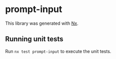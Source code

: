 # prompt-input

This library was generated with [Nx](https://nx.dev).

## Running unit tests

Run `nx test prompt-input` to execute the unit tests.
